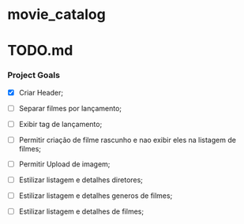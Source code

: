 # movie_catalog

# TODO.md


### Project Goals

- [X] Criar Header;
- [ ] Separar filmes por lançamento;
- [ ] Exibir tag de lançamento;
- [ ] Permitir criação de filme rascunho e nao exibir eles na listagem de filmes;
- [ ] Permitir Upload de imagem;
- [ ] Estilizar listagem e detalhes diretores;
- [ ] Estilizar listagem e detalhes generos de filmes;
- [ ] Estilizar listagem e detalhes de filmes;



